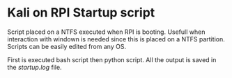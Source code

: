 # Kali on RPI Startup script

Script placed on a NTFS executed when RPI is booting. Usefull when interaction with windown is needed since this is placed on a NTFS partition. Scripts can be easily edited from any OS.

First is executed bash script then python script. All the output is saved in the *startup.log* file.
